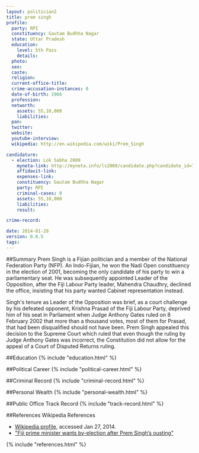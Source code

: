 ```yaml
---
layout: politician2
title: prem singh
profile: 
  party: RPI
  constituency: Gautam Budhha Nagar
  state: Uttar Pradesh
  education: 
    level: 5th Pass
    details: 
  photo: 
  sex: 
  caste: 
  religion: 
  current-office-title: 
  crime-accusation-instances: 0
  date-of-birth: 1966
  profession: 
  networth: 
    assets: 55,10,000
    liabilities: 
  pan: 
  twitter: 
  website: 
  youtube-interview: 
  wikipedia: http://en.wikipedia.com/wiki/Prem_Singh

candidature: 
  - election: Lok Sabha 2009
    myneta-link: http://myneta.info/ls2009/candidate.php?candidate_id=7050
    affidavit-link: 
    expenses-link: 
    constituency: Gautam Budhha Nagar 
    party: RPI
    criminal-cases: 0
    assets: 55,10,000
    liabilities: 
    result:  

crime-record: 

date: 2014-01-28
version: 0.0.5
tags: 
---
```

##Summary
Prem Singh is a Fijian politician and a member of the National Federation Party (NFP). An Indo-Fijian, he won the Nadi Open constituency in the election of 2001, becoming the only candidate of his party to win a parliamentary seat. He was subsequently appointed Leader of the Opposition, after the Fiji Labour Party leader, Mahendra Chaudhry, declined the office, insisting that his party wanted Cabinet representation instead.

Singh's tenure as Leader of the Opposition was brief, as a court challenge by his defeated opponent, Krishna Prasad of the Fiji Labour Party, deprived him of his seat in Parliament when Judge Anthony Gates ruled on 8 February 2002 that more than a thousand votes, most of them for Prasad, that had been disqualified should not have been. Prem Singh appealed this decision to the Supreme Court which ruled that even though the ruling by Judge Anthony Gates was incorrect, the Constitution did not allow for the appeal of a Court of Disputed Returns ruling.


##Education
{% include "education.html" %}


##Political Career
{% include "political-career.html" %}


##Criminal Record
{% include "criminal-record.html" %}


##Personal Wealth
{% include "personal-wealth.html" %}


##Public Office Track Record
{% include "track-record.html" %}


##References
Wikipedia References
- [Wikipedia profile]({{page.profile.wikipedia}}), accessed Jan 27, 2014.
- ["Fiji prime minister wants by-election after Prem Singh’s ousting"][wiki1]

[wiki1]: http://www.rnzi.com/pages/news.php?op=read&id=1778


{% include "references.html" %}